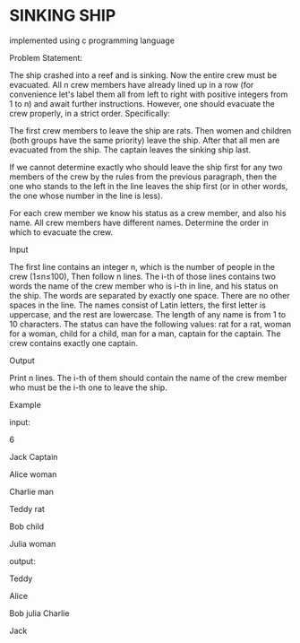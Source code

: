 # SINKING SHIP
implemented using c programming language





Problem Statement:

The ship crashed into a reef and is sinking. Now the entire crew must be evacuated. All n crew members have already lined up in a row (for convenience let's label them all from left to right with positive integers from 1 to n) and await further instructions. However, one should evacuate the crew properly, in a strict order. Specifically:

The first crew members to leave the ship are rats. Then women and children (both groups
have the same priority) leave the ship. After that all men are evacuated from the ship. The
captain leaves the sinking ship last.

If we cannot determine exactly who should leave the ship first for any two members of the
crew by the rules from the previous paragraph, then the one who stands to the left in the line
leaves the ship first (or in other words, the one whose number in the line is less).

For each crew member we know his status as a crew member, and also his name. All crew
members have different names. Determine the order in which to evacuate the crew.


Input

The first line contains an integer n, which is the number of people in the crew (1≤n≤100), Then follow n lines. The i-th of those lines contains two words the name of the crew member who is i-th in line, and his status on the ship. The words are separated by exactly one space. There are no other spaces in the line. The names consist of Latin letters, the first letter is uppercase, and the rest are lowercase. The length of any name is from 1 to 10 characters. The status can have the following values: rat for a rat, woman for a woman, child for a child, man for a man, captain for the captain. The crew contains exactly one captain.

Output

Print n lines. The i-th of them should contain the name of the crew member who must be the i-th one to leave the ship.


Example

input:

6

Jack Captain

Alice woman

Charlie man 

Teddy rat 

Bob child 

Julia woman



output:

Teddy

Alice

Bob julia Charlie

Jack
